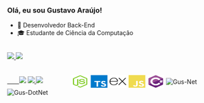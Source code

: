 ### Olá, eu sou Gustavo Araújo!

- 🌱 Desenvolvedor Back-End
- 🎓 Estudante de Ciência da Computação

<br>
<div>
  <a href="https://github.com/gussaraujo">
  <img height="160em" src="https://github-readme-stats.vercel.app/api?username=gussaraujo&show_icons=true&theme=dark&include_all_commits=true&count_private=true"/>
  <img height="160em" src="https://github-readme-stats.vercel.app/api/top-langs/?username=gussaraujo&layout=compact&langs_count=7&theme=dark"/>
</div>
<div style="display: inline_block;"><br><br>
  &nbsp;&nbsp;&nbsp;&nbsp;&nbsp;&nbsp;
  <a href="https://www.instagram.com/gus.js/" target="_blank"><img src="https://img.shields.io/badge/-Instagram-%23E4405F?style=for-the-badge&logo=instagram&logoColor=white" target="_blank"></a>
  <a href = "mailto:gusaraujo2504@gmail.com"><img src="https://img.shields.io/badge/-Gmail-%23333?style=for-the-badge&logo=gmail&logoColor=white" target="_blank">     </a>
  <a href="https://www.linkedin.com/in/gustavo-ara%C3%BAjo-504601214/" target="_blank"><img src="https://img.shields.io/badge/-LinkedIn-%230077B5?style=for-the-badge&logo=linkedin&logoColor=white" target="_blank"></a>
  &nbsp;&nbsp;&nbsp;&nbsp;&nbsp;&nbsp;&nbsp;&nbsp;&nbsp;&nbsp;&nbsp;&nbsp;&nbsp;&nbsp;&nbsp;
  <img align="center" alt="Gus-Node" height="30" width="40" src='https://raw.githubusercontent.com/devicons/devicon/master/icons/nodejs/nodejs-original.svg'>
  <img align="center" alt="Gus-TypeScript" height="30" width="40" src="https://raw.githubusercontent.com/devicons/devicon/2ae2a900d2f041da66e950e4d48052658d850630/icons/typescript/typescript-original.svg">
  <img align="center" alt="Gus-Express" height="30" width="40" src="https://raw.githubusercontent.com/devicons/devicon/2ae2a900d2f041da66e950e4d48052658d850630/icons/express/express-original.svg">
  <img align="center" alt="Gus-Js" height="30" width="40" src="https://raw.githubusercontent.com/devicons/devicon/master/icons/javascript/javascript-plain.svg">
  <img align="center" alt="Gus-Csharp" height="30" width="40" src="https://raw.githubusercontent.com/devicons/devicon/master/icons/csharp/csharp-original.svg">
  <img align="center" alt="Gus-Net" height="30" width="40" src='https://cdn.jsdelivr.net/gh/devicons/devicon/icons/dot-net/dot-net-original.svg'>
  <img align="center" alt="Gus-DotNet" height="30" width="40" src='https://cdn.jsdelivr.net/gh/devicons/devicon/icons/dotnetcore/dotnetcore-original.svg'>
</div>
